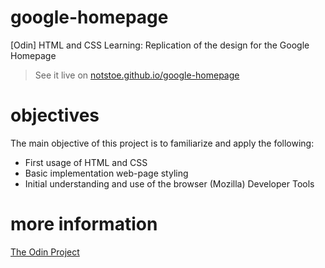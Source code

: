 
# google-homepage
[Odin] HTML and CSS Learning: Replication of the design for the Google Homepage

> See it live on [notstoe.github.io/google-homepage](https://notstoe.github.io/google-homepage/)

# objectives
The main objective of this project is to familiarize and apply the following:
- First usage of HTML and CSS
- Basic implementation web-page styling
- Initial understanding and use of the browser (Mozilla) Developer Tools

# more information
[The Odin Project](https://www.theodinproject.com/courses/web-development-101/lessons/html-css)
